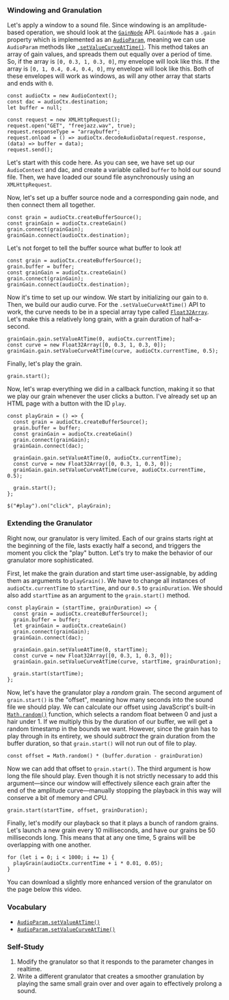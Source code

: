 ### Windowing and Granulation

Let's apply a window to a sound file.  Since windowing is an amplitude-based
operation, we should look at the
[`GainNode`](https://developer.mozilla.org/en-US/docs/Web/API/GainNode) API.
`GainNode` has a `.gain` property which is implemented as an
[`AudioParam`](https://developer.mozilla.org/en-US/docs/Web/API/AudioParam),
meaning we can use `AudioParam` methods like
[`.setValueCurveAtTime()`](https://developer.mozilla.org/en-US/docs/Web/API/AudioParam/setValueCurveAtTime).
This method takes an array of gain values, and spreads them out equally over a
period of time.  So, if the array is `[0, 0.3, 1, 0.3, 0]`, my envelope will
look like this.  If the array is `[0, 1, 0.4, 0.4, 0.4, 0]`, my envelope will
look like this.  Both of these envelopes will work as windows, as will any
other array that starts and ends with `0`.

	const audioCtx = new AudioContext();
	const dac = audioCtx.destination;
	let buffer = null;
	
	const request = new XMLHttpRequest();
	request.open("GET", "freejazz.wav", true);
	request.responseType = "arraybuffer";
	request.onload = () => audioCtx.decodeAudioData(request.response, (data) => buffer = data);
	request.send();

Let's start with this code here.  As you can see, we have set up our
`AudioContext` and dac, and create a variable called `buffer` to hold our sound
file.  Then, we have loaded our sound file asynchronously using an
`XMLHttpRequest`.

Now, let's set up a buffer source node and a corresponding gain node, and then
connect them all together.

	const grain = audioCtx.createBufferSource();
	const grainGain = audioCtx.createGain()
	grain.connect(grainGain);
	grainGain.connect(audioCtx.destination);

Let's not forget to tell the buffer source what buffer to look at!

	const grain = audioCtx.createBufferSource();
	grain.buffer = buffer;
	const grainGain = audioCtx.createGain()
	grain.connect(grainGain);
	grainGain.connect(audioCtx.destination);

Now it's time to set up our window.  We start by initializing our gain to `0`.
Then, we build our audio curve.  For the `.setValueCurveAtTime()` API to work,
the curve needs to be in a special array type called
[`Float32Array`](https://developer.mozilla.org/en-US/docs/Web/JavaScript/Reference/Global_Objects/Float32Array).
Let's make this a relatively long grain, with a grain duration of
half-a-second.

	grainGain.gain.setValueAtTime(0, audioCtx.currentTime);
	const curve = new Float32Array([0, 0.3, 1, 0.3, 0]);
	grainGain.gain.setValueCurveAtTime(curve, audioCtx.currentTime, 0.5);

Finally, let's play the grain.

	grain.start();

Now, let's wrap everything we did in a callback function, making it so that we
play our grain whenever the user clicks a button.  I've already set up an HTML
page with a button with the ID `play`.

	const playGrain = () => {
	  const grain = audioCtx.createBufferSource();
	  grain.buffer = buffer;
	  const grainGain = audioCtx.createGain()
	  grain.connect(grainGain);
	  grainGain.connect(dac);
	
	  grainGain.gain.setValueAtTime(0, audioCtx.currentTime);
	  const curve = new Float32Array([0, 0.3, 1, 0.3, 0]);
	  grainGain.gain.setValueCurveAtTime(curve, audioCtx.currentTime, 0.5);
	
	  grain.start();
	};
	
	$("#play").on("click", playGrain);


### Extending the Granulator

Right now, our granulator is very limited.  Each of our grains starts right at
the beginning of the file, lasts exactly half a second, and triggers the moment
you click the "play" button.  Let's try to make the behavior of our granulator
more sophisticated.

First, let make the grain duration and start time user-assignable, by adding
them as arguments to `playGrain()`.  We have to change all instances of
`audioCtx.currentTime` to `startTime`, and our `0.5` to `grainDuration`.  We
should also add `startTime` as an argument to the `grain.start()` method.

	const playGrain = (startTime, grainDuration) => {
	  const grain = audioCtx.createBufferSource();
	  grain.buffer = buffer;
	  let grainGain = audioCtx.createGain()
	  grain.connect(grainGain);
	  grainGain.connect(dac);
	
	  grainGain.gain.setValueAtTime(0, startTime);
	  const curve = new Float32Array([0, 0.3, 1, 0.3, 0]);
	  grainGain.gain.setValueCurveAtTime(curve, startTime, grainDuration);
	
	  grain.start(startTime);
	};

Now, let's have the granulator play a *random* grain.  The second argument of
`grain.start()` is the "offset", meaning how many seconds into the sound file
we should play.  We can calculate our offset using JavaScript's built-in
[`Math.random()`](https://developer.mozilla.org/en-US/docs/Web/JavaScript/Reference/Global_Objects/Math/random)
function, which selects a random float between 0 and just a hair under 1.  If
we multiply this by the duration of our buffer, we will get a random timestamp
in the bounds we want.  However, since the grain has to play through in its
entirety, we should *subtract* the grain duration from the buffer duration, so
that `grain.start()` will not run out of file to play.

	const offset = Math.random() * (buffer.duration - grainDuration)

Now we can add that offset to `grain.start()`.  The third argument is how long
the file should play.  Even though it is not strictly necessary to add this
argument—since our window will effectively silence each grain after the end of
the amplitude curve—manually stopping the playback in this way will conserve a
bit of memory and CPU.

	grain.start(startTime, offset, grainDuration);

Finally, let's modify our playback so that it plays a bunch of random grains.
Let's launch a new grain every 10 milliseconds, and have our grains be 50
milliseconds long.  This means that at any one time, 5 grains will be
overlapping with one another.

	for (let i = 0; i < 1000; i += 1) {
	  playGrain(audioCtx.currentTime + i * 0.01, 0.05);
	}

You can download a slightly more enhanced version of the granulator on the page
below this video.


### Vocabulary

- [`AudioParam.setValueAtTime()`](https://developer.mozilla.org/en-US/docs/Web/API/AudioParam/setValueAtTime)
- [`AudioParam.setValueCurveAtTime()`](https://developer.mozilla.org/en-US/docs/Web/API/AudioParam/setValueCurveAtTime)


### Self-Study

1. Modify the granulator so that it responds to the parameter changes in
   realtime.
2. Write a different granulator that creates a smoother granulation by playing
   the same small grain over and over again to effectively prolong a sound.
